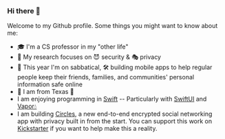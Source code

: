 ### Hi there 👋

Welcome to my Github profile.  Some things you might want to know about me:

- 🎓 I'm a CS professor in my "other life"
- 🔬 My research focuses on 😈 security & 🎭 privacy
- 🍹 This year I'm on sabbatical, 🛠 building mobile apps to help regular people keep their friends, families, and communities' personal information safe online
- 🤠 I am from Texas 🌵
- I am enjoying programming in [Swift](https://swift.org/) -- Particularly with [SwiftUI](https://developer.apple.com/xcode/swiftui/) and [Vapor💧](https://vapor.codes/)
- I am building [Circles](https://github.com/KombuchaPrivacy/circles-ios), a new end-to-end encrypted social networking app with privacy built in from the start.  You can support this work on [Kickstarter](https://www.kickstarter.com/projects/cvwright/circles-a-secure-social-app-for-friends-and-family?ref=4k4rzq) if you want to help make this a reality.
